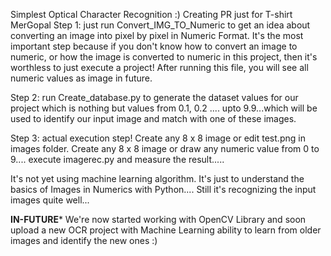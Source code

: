 Simplest Optical Character Recognition :)
Creating PR just for T-shirt MerGopal
Step 1: just run Convert_IMG_TO_Numeric to get an idea about converting an image into pixel by pixel in Numeric Format.	It's the most important step because if you don't know how to convert an image to numeric, or how the image is converted to numeric in this project, then it's worthless to just execute a project!
	After running this file, you will see all numeric values as image in future.

Step 2: run Create_database.py to generate the dataset values for our project which is nothing but values from 0.1, 0.2 .... upto 9.9...which will be used to identify our input image and match with one of these images.

Step 3: actual execution step!
	Create any 8 x 8 image or edit test.png in images folder.
	Create any 8 x 8 image or draw any numeric value from 0 to 9....
	execute imagerec.py and measure the result.....

It's not yet using machine learning algorithm. It's just to understand the basics of Images in Numerics with Python....
Still it's recognizing the input images quite well...


****IN-FUTURE*****
We're now started working with OpenCV Library and soon upload a new OCR project with Machine Learning ability to learn from older images and identify the new ones :)
	
